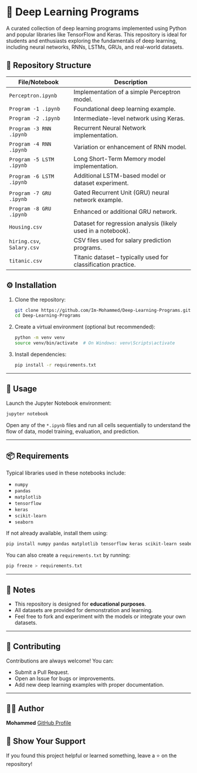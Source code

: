# 🧠 Deep Learning Programs

A curated collection of deep learning programs implemented using Python and popular libraries like TensorFlow and Keras. This repository is ideal for students and enthusiasts exploring the fundamentals of deep learning, including neural networks, RNNs, LSTMs, GRUs, and real-world datasets.


## 📂 Repository Structure

| File/Notebook                  | Description                                                                 |
|-------------------------------|-----------------------------------------------------------------------------|
| `Perceptron.ipynb`            | Implementation of a simple Perceptron model.                               |
| `Program -1 .ipynb`           | Foundational deep learning example.                                        |
| `Program -2 .ipynb`           | Intermediate-level network using Keras.                                    |
| `Program -3 RNN .ipynb`       | Recurrent Neural Network implementation.                                   |
| `Program -4 RNN .ipynb`       | Variation or enhancement of RNN model.                                     |
| `Program -5 LSTM .ipynb`      | Long Short-Term Memory model implementation.                               |
| `Program -6 LSTM .ipynb`      | Additional LSTM-based model or dataset experiment.                         |
| `Program -7 GRU .ipynb`       | Gated Recurrent Unit (GRU) neural network example.                         |
| `Program -8 GRU .ipynb`       | Enhanced or additional GRU network.                                        |
| `Housing.csv`                 | Dataset for regression analysis (likely used in a notebook).               |
| `hiring.csv`, `Salary.csv`    | CSV files used for salary prediction programs.                             |
| `titanic.csv`                 | Titanic dataset – typically used for classification practice.              |


## ⚙️ Installation

1. Clone the repository:
   ```bash
   git clone https://github.com/Im-Mohammed/Deep-Learning-Programs.git
   cd Deep-Learning-Programs

2. Create a virtual environment (optional but recommended):

   ```bash
   python -m venv venv
   source venv/bin/activate  # On Windows: venv\Scripts\activate
   ```

3. Install dependencies:

   ```bash
   pip install -r requirements.txt
   ```

---

## 🧪 Usage

Launch the Jupyter Notebook environment:

```bash
jupyter notebook
```

Open any of the `*.ipynb` files and run all cells sequentially to understand the flow of data, model training, evaluation, and prediction.

---

## 📦 Requirements

Typical libraries used in these notebooks include:

* `numpy`
* `pandas`
* `matplotlib`
* `tensorflow`
* `keras`
* `scikit-learn`
* `seaborn`

If not already available, install them using:

```bash
pip install numpy pandas matplotlib tensorflow keras scikit-learn seaborn
```

You can also create a `requirements.txt` by running:

```bash
pip freeze > requirements.txt
```

---

## 📌 Notes

* This repository is designed for **educational purposes**.
* All datasets are provided for demonstration and learning.
* Feel free to fork and experiment with the models or integrate your own datasets.

---

## 🤝 Contributing

Contributions are always welcome! You can:

* Submit a Pull Request.
* Open an Issue for bugs or improvements.
* Add new deep learning examples with proper documentation.

---

## 🧑‍💻 Author

**Mohammed**
[GitHub Profile](https://github.com/Im-Mohammed)


## 🌟 Show Your Support

If you found this project helpful or learned something, leave a ⭐ on the repository!
